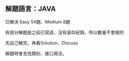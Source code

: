 解題語言：JAVA
---

已解決 Easy 54題、Medium 8題

有部分解題是之前已寫過，沒有留存紀錄，所以數量不會相符

先自己解完，再看Solution、Discuss

解題時會去找類別、接口用法，

